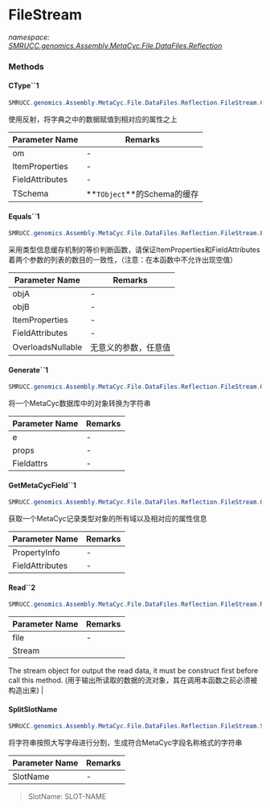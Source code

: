 ﻿# FileStream
_namespace: [SMRUCC.genomics.Assembly.MetaCyc.File.DataFiles.Reflection](./index.md)_





### Methods

#### CType``1
```csharp
SMRUCC.genomics.Assembly.MetaCyc.File.DataFiles.Reflection.FileStream.CType``1(SMRUCC.genomics.Assembly.MetaCyc.File.ObjectModel,System.Reflection.PropertyInfo[],System.Reflection.PropertyInfo[],SMRUCC.genomics.Assembly.MetaCyc.File.DataFiles.Reflection.MetaCycField[])
```
使用反射，将字典之中的数据赋值到相对应的属性之上

|Parameter Name|Remarks|
|--------------|-------|
|om|-|
|ItemProperties|-|
|FieldAttributes|-|
|TSchema|**`TObject`**的Schema的缓存|


#### Equals``1
```csharp
SMRUCC.genomics.Assembly.MetaCyc.File.DataFiles.Reflection.FileStream.Equals``1(``0,``0,System.Reflection.PropertyInfo[],SMRUCC.genomics.Assembly.MetaCyc.File.DataFiles.Reflection.MetaCycField[],System.Nullable{System.Boolean})
```
采用类型信息缓存机制的等价判断函数，请保证ItemProperties和FieldAttributes着两个参数的列表的数目的一致性，（注意：在本函数中不允许出现空值）

|Parameter Name|Remarks|
|--------------|-------|
|objA|-|
|objB|-|
|ItemProperties|-|
|FieldAttributes|-|
|OverloadsNullable|无意义的参数，任意值|


#### Generate``1
```csharp
SMRUCC.genomics.Assembly.MetaCyc.File.DataFiles.Reflection.FileStream.Generate``1(``0,System.Reflection.PropertyInfo[],SMRUCC.genomics.Assembly.MetaCyc.File.DataFiles.Reflection.MetaCycField[])
```
将一个MetaCyc数据库中的对象转换为字符串

|Parameter Name|Remarks|
|--------------|-------|
|e|-|
|props|-|
|Fieldattrs|-|


#### GetMetaCycField``1
```csharp
SMRUCC.genomics.Assembly.MetaCyc.File.DataFiles.Reflection.FileStream.GetMetaCycField``1(System.Reflection.PropertyInfo[]@,SMRUCC.genomics.Assembly.MetaCyc.File.DataFiles.Reflection.MetaCycField[]@)
```
获取一个MetaCyc记录类型对象的所有域以及相对应的属性信息

|Parameter Name|Remarks|
|--------------|-------|
|PropertyInfo|-|
|FieldAttributes|-|


#### Read``2
```csharp
SMRUCC.genomics.Assembly.MetaCyc.File.DataFiles.Reflection.FileStream.Read``2(System.String,``1@)
```


|Parameter Name|Remarks|
|--------------|-------|
|file|-|
|Stream|
 The stream object for output the read data, it must be construct first before call this method.
 (用于输出所读取的数据的流对象，其在调用本函数之前必须被构造出来)
 |


#### SplitSlotName
```csharp
SMRUCC.genomics.Assembly.MetaCyc.File.DataFiles.Reflection.FileStream.SplitSlotName(System.String)
```
将字符串按照大写字母进行分割，生成符合MetaCyc字段名称格式的字符串

|Parameter Name|Remarks|
|--------------|-------|
|SlotName|-|

> SlotName:  SLOT-NAME


